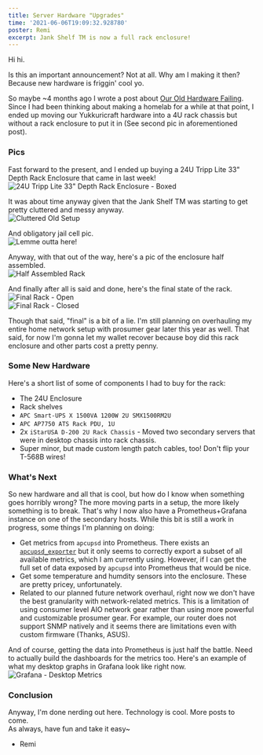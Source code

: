 ```yaml
---
title: Server Hardware "Upgrades"
time: '2021-06-06T19:09:32.928780'
poster: Remi
excerpt: Jank Shelf TM is now a full rack enclosure!
---
```


Hi hi.

Is this an important announcement? Not at all. Why am I making it then? Because
new hardware is friggin' cool yo.

So maybe ~4 months ago I wrote a post about
[Our Old Hardware Failing](https://yukkuricraft.net/announcements/Server-Upgrade-2021-02-27/).
Since I had been thinking about making a homelab for a while at that point, I
ended up moving our Yukkuricraft hardware into a 4U rack chassis but without a
rack enclosure to put it in (See second pic in aforementioned post).

### Pics

Fast forward to the present, and I ended up buying a 24U Tripp Lite 33" Depth
Rack Enclosure that came in last week!  
![24U Tripp Lite 33" Depth Rack Enclosure - Boxed](./images/server_rack/1.Package-Arrives.webp)

It was about time anyway given that the Jank Shelf TM was starting to get pretty
cluttered and messy anyway.  
![Cluttered Old Setup](./images/server_rack/2.Old-Setup.webp)

And obligatory jail cell pic.  
![Lemme outta here!](./images/server_rack/3.Jail-Rack.webp)

Anyway, with that out of the way, here's a pic of the enclosure half
assembled.  
![Half Assembled Rack](./images/server_rack/4.Naked-Partially-Filled-Rack.webp)

And finally after all is said and done, here's the final state of the rack.  
![Final Rack - Open](./images/server_rack/5.Final-Rack.Open.webp)  
![Final Rack - Closed](./images/server_rack/6.Final-Rack.Closed.webp)

Though that said, "final" is a bit of a lie. I'm still planning on overhauling
my entire home network setup with prosumer gear later this year as well. That
said, for now I'm gonna let my wallet recover because boy did this rack
enclosure and other parts cost a pretty penny.

### Some New Hardware

Here's a short list of some of components I had to buy for the rack:

- The 24U Enclosure
- Rack shelves
- `APC Smart-UPS X 1500VA 1200W 2U SMX1500RM2U`
- `APC AP7750 ATS Rack PDU, 1U`
- 2x `iStarUSA D-200 2U Rack Chassis` - Moved two secondary servers that were in
  desktop chassis into rack chassis.
- Super minor, but made custom length patch cables, too! Don't flip your T-568B
  wires!

### What's Next

So new hardware and all that is cool, but how do I know when something goes
horribly wrong? The more moving parts in a setup, the more likely something is
to break. That's why I now also have a Prometheus+Grafana instance on one of the
secondary hosts. While this bit is still a work in progress, some things I'm
planning on doing:

- Get metrics from `apcupsd` into Prometheus. There exists an
  [`apcupsd_exporter`](https://github.com/mdlayher/apcupsd_exporter) but it only
  seems to correctly export a subset of all available metrics, which I am
  currently using. However, if I can get the full set of data exposed by
  `apcupsd` into Prometheus that would be nice.
- Get some temperature and humdity sensors into the enclosure. These are pretty
  pricey, unfortunately.
- Related to our planned future network overhaul, right now we don't have the
  best granularity with network-related metrics. This is a limitation of using
  consumer level AIO network gear rather than using more powerful and
  customizable prosumer gear. For example, our router does not support SNMP
  natively and it seems there are limitations even with custom firmware (Thanks,
  ASUS).

And of course, getting the data into Prometheus is just half the battle. Need to
actually build the dashboards for the metrics too. Here's an example of what my
desktop graphs in Grafana look like right now.
![Grafana - Desktop Metrics](./images/server_rack/7.Grafana-Desktop.webp)

### Conclusion

Anyway, I'm done nerding out here. Technology is cool. More posts to come.  
As always, have fun and take it easy~

- Remi
